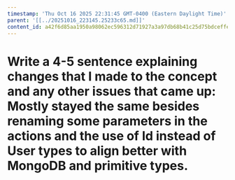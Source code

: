 ```yaml
---
timestamp: 'Thu Oct 16 2025 22:31:45 GMT-0400 (Eastern Daylight Time)'
parent: '[[../20251016_223145.25233c65.md]]'
content_id: a42f6d85aa1950a98062ec596312d71927a3a97db68b41c25d75bdceffe19901
---
```


# Write a 4-5 sentence explaining changes that I made to the concept and any other issues that came up: Mostly stayed the same besides renaming some parameters in the actions and the use of Id instead of User types to align better with MongoDB and primitive types.
